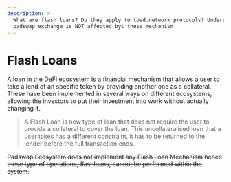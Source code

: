 ```yaml
---
description: >-
  What are flash loans? Do they apply to toad.network protocols? Understand why
  padswap exchange is NOT affected byt these mechanism
---
```


# Flash Loans

A loan in the DeFi ecosystem is a financial mechanism that allows a user to take a lend of an specific token by providing another one as a collateral. These have been implemented in several ways on different ecosystems, allowing the investors to put their investment into work without actually changing it.

> A Flash Loan is new type of loan that does not require the user to provide a collateral to cover the loan. This uncollateralised loan that a user takes has a different constraint, it has to be returned to the lender before the full transaction ends.

~~Padswap Ecosystem does not implement any Flash Loan Mechanism hence these type of operations, flashloans, cannot be performed within the system.~~

~~~~
